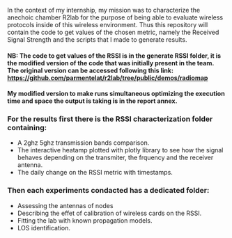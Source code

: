 In the context of my internship, my mission was to characterize the anechoic chamber R2lab for the purpose of being able
to evaluate wireless protocols inside of this wireless environment. Thus this repository will contain the code to get values of 
the chosen metric, 
namely the Received Signal Strength and the scripts that I made to generate results.
#### NB: The code to get values of the RSSI is in the generate RSSI folder, it is the modified version of the code that was initially present in the team. The original version can be accessed following this link: https://github.com/parmentelat/r2lab/tree/public/demos/radiomap
#### My modified version to make runs simultaneous optimizing the execution time and space the output is taking is in the report annex. 
### For the results first there is the RSSI characterization folder containing: 
* A 2ghz 5ghz transmission bands comparison.
* The interactive heatamp plotted with plotly library to see how the signal behaves depending on the transmiter, 
the frquency and the receiver antenna. 
* The daily change on the RSSI metric with timestamps. 
### Then each experiments condacted has a dedicated folder:
* Assessing the antennas of nodes 
* Describing the effet of calibration of wireless cards on the RSSI. 
* Fitting the lab with known propagation models.
* LOS identification. 
